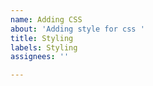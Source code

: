 ```yaml
---
name: Adding CSS
about: 'Adding style for css '
title: Styling
labels: Styling
assignees: ''

---
```




